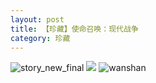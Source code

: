 ```yaml
---
layout: post
title: 【珍藏】使命召唤：现代战争
category: 珍藏
---
```

![story_new_final](http://s1r3itzmh.hd-bkt.clouddn.com/img/story_new_final_0322.png)
![](http://s1r2k4uc5.hd-bkt.clouddn.com/img/call-of-duty-220603-1.jpg)
![wanshan](http://s1r3itzmh.hd-bkt.clouddn.com/img/wanshan.png)





  




